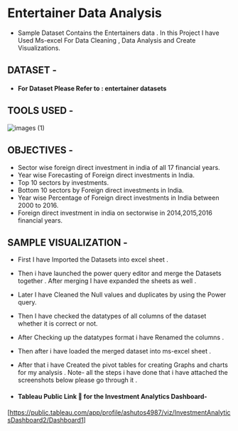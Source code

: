 # Entertainer Data Analysis
* Sample Dataset Contains the Entertainers data . In this Project I have Used Ms-excel For Data Cleaning , Data Analysis and Create Visualizations.


## DATASET -

* #### For Dataset Please Refer to : entertainer datasets 


## TOOLS USED - 

  ![images (1)](https://user-images.githubusercontent.com/111995863/195002302-9857cc73-8355-4047-9927-adf6e2b656f8.png)
 
            

## OBJECTIVES - 

* Sector wise foreign direct investment in india of all 17 financial years.
* Year wise Forecasting of Foreign direct investments in India.
* Top 10 sectors by investments.
* Bottom 10 sectors by Foreign direct investments in India.
* Year wise Percentage of Foreign direct investments in India between 2000 to 2016.
* Foreign direct investment in india on sectorwise in 2014,2015,2016 financial years.


## SAMPLE VISUALIZATION - 


* First I have Imported the Datasets into excel sheet .
* Then i have launched the power query editor and merge the Datasets together . After merging I have expanded the sheets as well . 
* Later I have Cleaned the Null values and duplicates by using the Power query.
* Then I have checked the datatypes of all columns of the dataset whether it is correct or not.
* After Checking up the datatypes format i have Renamed the columns .
* Then after i have loaded the merged dataset into ms-excel sheet .
* After that i have Created the pivot tables for creating Graphs and charts for my analysis .
Note- all the steps i have done that i have attached the screenshots below please go through it . 







 * #### Tableau Public Link 🔗 for the Investment Analytics Dashboard- 
 [https://public.tableau.com/app/profile/ashutos4987/viz/InvestmentAnalyticsDashboard2/Dashboard1]

